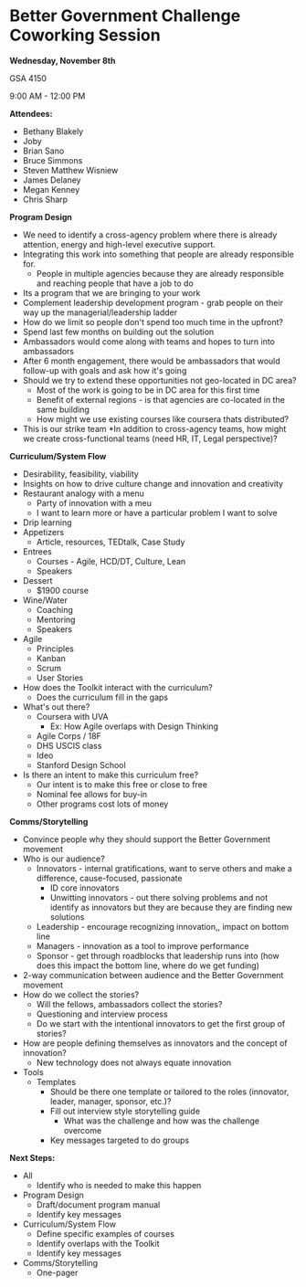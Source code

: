 # Better Government Challenge Coworking Session

**Wednesday, November 8th**

GSA 4150

9:00 AM - 12:00 PM

**Attendees:**

* Bethany Blakely
* Joby
* Brian Sano
* Bruce Simmons
* Steven Matthew Wisniew
* James Delaney
* Megan Kenney
* Chris Sharp

**Program Design**

* We need to identify a cross-agency problem where there is already attention, energy and high-level executive support.
* Integrating this work into something that people are already responsible for.
    * People in multiple agencies because they are already responsible and reaching people that have a job to do
* Its a program that we are bringing to your work
* Complement leadership development program - grab people on their way up the managerial/leadership ladder
* How do we limit so people don't spend too much time in the upfront?
* Spend last few months on building out the solution
* Ambassadors would come along with teams and hopes to turn into ambassadors
* After 6 month engagement, there would be ambassadors that would follow-up with goals and ask how it's going
* Should we try to extend these opportunities not geo-located in DC area?
    * Most of the work is going to be in DC area for this first time
    * Benefit of external regions - is that agencies are co-located in the same building
    * How might we use existing courses like coursera thats distributed?
* This is our strike team
*In addition to cross-agency teams, how might we create cross-functional teams (need HR, IT, Legal perspective)?

**Curriculum/System Flow**

* Desirability, feasibility, viability
* Insights on how to drive culture change and innovation and creativity
* Restaurant analogy with a menu
    * Party of innovation with a meu
    * I want to learn more or have a particular problem I want to solve
* Drip learning
* Appetizers
    * Article, resources, TEDtalk, Case Study
* Entrees
    * Courses - Agile, HCD/DT, Culture, Lean
    * Speakers
* Dessert
    * $1900 course
* Wine/Water
    * Coaching
    * Mentoring
    * Speakers
 * Agile
    * Principles
    * Kanban
    * Scrum
    * User Stories
* How does the Toolkit interact with the curriculum?
    * Does the curriculum fill in the gaps
* What's out there?
    * Coursera with UVA
        * Ex: How Agile overlaps with Design Thinking
    * Agile Corps / 18F
    * DHS USCIS class
    * Ideo
    * Stanford Design School
* Is there an intent to make this curriculum free?
    * Our intent is to make this free or close to free
    * Nominal fee allows for buy-in
    * Other programs cost lots of money

**Comms/Storytelling**

* Convince people why they should support the Better Government movement
* Who is our audience?
    * Innovators - internal gratifications, want to serve others and make a difference, cause-focused, passionate
      * ID core innovators
      * Unwitting innovators - out there solving problems and not identify as innovators but they are because they are finding new solutions
    * Leadership - encourage recognizing innovation,, impact on bottom line
    * Managers - innovation as a tool to improve performance
    * Sponsor - get through roadblocks that leadership runs into (how does this impact the bottom line, where do we get funding)
* 2-way communication between audience and the Better Government movement
* How do we collect the stories?
    * Will the fellows, ambassadors collect the stories?
    * Questioning and interview process
    * Do we start with the intentional innovators to get the first group of stories?
* How are people defining themselves as innovators and the concept of innovation?
    * New technology does not always equate innovation
* Tools
    * Templates
      * Should be there one template or tailored to the roles (innovator, leader, manager, sponsor, etc.)?
      * Fill out interview style storytelling guide
          * What was the challenge and how was the challenge overcome
      * Key messages targeted to do groups

**Next Steps:**

* All
    * Identify who is needed to make this happen
* Program Design
    * Draft/document program manual
    * Identify key messages
* Curriculum/System Flow
    * Define specific examples of courses
    * Identify overlaps with the Toolkit
    * Identify key messages
* Comms/Storytelling
    * One-pager
